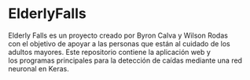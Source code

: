 # ElderlyFalls

Elderly Falls es un proyecto creado por Byron Calva y Wilson Rodas  
con el objetivo de apoyar a las personas que están al cuidado de los  
adultos mayores. Este repositorio contiene la aplicación web y  
los programas principales para la detección de caídas mediante
una red neuronal en Keras.

